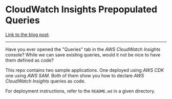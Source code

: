 # CloudWatch Insights Prepopulated Queries

[Link to the blog post](https://dev.to/aws-builders/aws-cloudwatch-logs-insights-query-snippets-as-code-1l60).

---

Have you ever opened the "Queries" tab in the _AWS CloudWatch Insights_ console?
While we can save existing queries, would it not be nice to have them defined as code?

This repo contains two sample applications. One deployed using _AWS CDK_ one using _AWS SAM_.
Both of them show you how to declare _AWS CloudWatch Insights_ queries as code.

For deployment instructions, refer to the `README.md` in a given directory.
